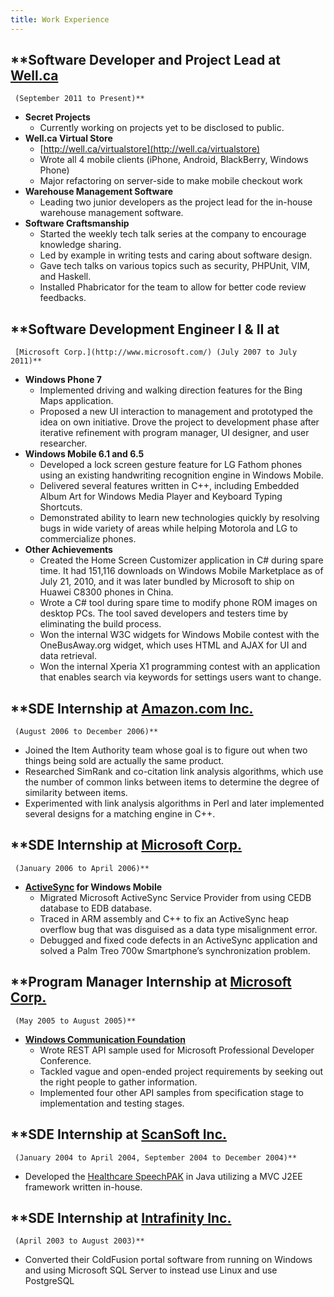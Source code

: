 ```yaml
---
title: Work Experience
---
```

## **Software Developer and Project Lead at [Well.ca](http://well.ca)
     (September 2011 to Present)**
- **Secret Projects**
    - Currently working on projects yet to be disclosed to public.
- **Well.ca Virtual Store**
    - [http://well.ca/virtualstore](http://well.ca/virtualstore)
    - Wrote all 4 mobile clients (iPhone, Android, BlackBerry, Windows Phone)
    - Major refactoring on server-side to make mobile checkout work
- **Warehouse Management Software**
    - Leading two junior developers as the project lead for the in-house
      warehouse management software.
- **Software Craftsmanship**
    - Started the weekly tech talk series at the company to encourage knowledge
      sharing.
    - Led by example in writing tests and caring about software design.
    - Gave tech talks on various topics such as security, PHPUnit, VIM, and
      Haskell.
    - Installed Phabricator for the team to allow for better code review
      feedbacks.

## **Software Development Engineer I & II at 
     [Microsoft Corp.](http://www.microsoft.com/) (July 2007 to July 2011)**
- **Windows Phone 7**
    - Implemented driving and walking direction features for the Bing Maps
      application.
    - Proposed a new UI interaction to management and prototyped the idea on
      own initiative. Drove the project to development phase after iterative
      refinement with program manager, UI designer, and user researcher.
- **Windows Mobile 6.1 and 6.5**
    - Developed a lock screen gesture feature for LG Fathom phones using an
      existing handwriting recognition engine in Windows Mobile.
    - Delivered several features written in C++, including Embedded Album Art
      for Windows Media Player and Keyboard Typing Shortcuts.
    - Demonstrated ability to learn new technologies quickly by resolving bugs
      in wide variety of areas while helping Motorola and LG to commercialize
      phones.
- **Other Achievements**
    - Created the Home Screen Customizer application in C# during spare time.
      It had 151,116 downloads on Windows Mobile Marketplace as of July 21,
      2010, and it was later bundled by Microsoft to ship on Huawei C8300
      phones in China.
    - Wrote a C# tool during spare time to modify phone ROM images on desktop
      PCs. The tool saved developers and testers time by eliminating the build
      process.
    - Won the internal W3C widgets for Windows Mobile contest with the
      OneBusAway.org widget, which uses HTML and AJAX for UI and data
      retrieval.
    - Won the internal Xperia X1 programming contest with an application that
      enables search via keywords for settings users want to change.

## **SDE Internship at [Amazon.com Inc.](http://www.amazon.com/) 
     (August 2006 to December 2006)**
- Joined the Item Authority team whose goal is to figure out when two
  things being sold are actually the same product.
- Researched SimRank and co-citation link analysis algorithms, which use
  the number of common links between items to determine the degree of
  similarity between items.
- Experimented with link analysis algorithms in Perl and later implemented
  several designs for a matching engine in C++.

## **SDE Internship at [Microsoft Corp.](http://www.microsoft.com/) 
     (January 2006 to April 2006)**
- **[ActiveSync][1] for Windows Mobile**
    - Migrated Microsoft ActiveSync Service Provider from using CEDB database
      to EDB database.
    - Traced in ARM assembly and C++ to fix an ActiveSync heap overflow bug
      that was disguised as a data type misalignment error.
    - Debugged and fixed code defects in an ActiveSync application and solved a
      Palm Treo 700w Smartphone’s synchronization problem.

## **Program Manager Internship at [Microsoft Corp.](http://www.microsoft.com/)
     (May 2005 to August 2005)**
- **[Windows Communication Foundation][2]**
    - Wrote REST API sample used for Microsoft Professional Developer
      Conference.
    - Tackled vague and open-ended project requirements by seeking out the
      right people to gather information.
    - Implemented four other API samples from specification stage to
      implementation and testing stages.

## **SDE Internship at [ScanSoft Inc.](http://www.scansoft.com/) 
     (January 2004 to April 2004, September 2004 to December 2004)**
- Developed the [Healthcare SpeechPAK][3] in Java utilizing a MVC J2EE
  framework written in-house.

## **SDE Internship at [Intrafinity Inc.](http://www.intrafinity.com/) 
     (April 2003 to August 2003)**
- Converted their ColdFusion portal software from running on Windows and using
  Microsoft SQL Server to instead use Linux and use PostgreSQL

  [1]: http://www.microsoft.com/windowsphone/en-us/howto/wp6/sync/installing-activesync.aspx
  [2]: http://msdn.microsoft.com/webservices/indigo/default.aspx
  [3]: http://www.nuance.com/speech/demos/speechpakhealthcare/
